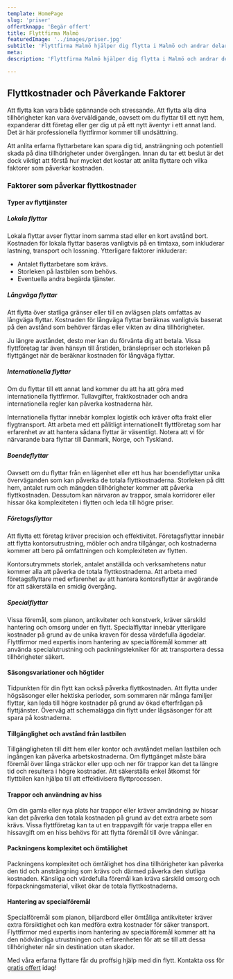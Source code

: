 ```yaml
---
template: HomePage
slug: 'priser'
offertknapp: 'Begär offert'
title: Flyttfirma Malmö
featuredImage: '../images/priser.jpg'
subtitle: 'Flyttfirma Malmö hjälper dig flytta i Malmö och andrar delar av Skåne! Kontakta oss för gratis offert idag! Kontakta oss via vårt formulär, telefon eller mail'
meta:
description: 'Flyttfirma Malmö hjälper dig flytta i Malmö och andrar delar av Skåne! Kontakta oss via vårt formulär, telefon eller mail'

---
```


## Flyttkostnader och Påverkande Faktorer

Att flytta kan vara både spännande och stressande. Att flytta alla dina tillhörigheter kan vara överväldigande, oavsett om du flyttar till ett nytt hem, expanderar ditt företag eller ger dig ut på ett nytt äventyr i ett annat land. Det är här professionella flyttfirmor kommer till undsättning.

Att anlita erfarna flyttarbetare kan spara dig tid, ansträngning och potentiell skada på dina tillhörigheter under övergången. Innan du tar ett beslut är det dock viktigt att förstå hur mycket det kostar att anlita flyttare och vilka faktorer som påverkar kostnaden.

### Faktorer som påverkar flyttkostnader

#### Typer av flyttjänster
##### Lokala flyttar
Lokala flyttar avser flyttar inom samma stad eller en kort avstånd bort. Kostnaden för lokala flyttar baseras vanligtvis på en timtaxa, som inkluderar lastning, transport och lossning. Ytterligare faktorer inkluderar:

- Antalet flyttarbetare som krävs.
- Storleken på lastbilen som behövs.
- Eventuella andra begärda tjänster.

##### Långväga flyttar
Att flytta över statliga gränser eller till en avlägsen plats omfattas av långväga flyttar. Kostnaden för långväga flyttar beräknas vanligtvis baserat på den avstånd som behöver färdas eller vikten av dina tillhörigheter.

Ju längre avståndet, desto mer kan du förvänta dig att betala. Vissa flyttföretag tar även hänsyn till årstiden, bränslepriser och storleken på flyttgänget när de beräknar kostnaden för långväga flyttar.

##### Internationella flyttar
Om du flyttar till ett annat land kommer du att ha att göra med internationella flyttfirmor. Tullavgifter, fraktkostnader och andra internationella regler kan påverka kostnaderna här. 

Internationella flyttar innebär komplex logistik och kräver ofta frakt eller flygtransport. Att arbeta med ett pålitligt internationellt flyttföretag som har erfarenhet av att hantera sådana flyttar är väsentligt. Notera att vi för närvarande bara flyttar till Danmark, Norge, och Tyskland.

##### Boendeflyttar
Oavsett om du flyttar från en lägenhet eller ett hus har boendeflyttar unika överväganden som kan påverka de totala flyttkostnaderna. Storleken på ditt hem, antalet rum och mängden tillhörigheter kommer att påverka flyttkostnaden. Dessutom kan närvaron av trappor, smala korridorer eller hissar öka komplexiteten i flytten och leda till högre priser.

##### Företagsflyttar
Att flytta ett företag kräver precision och effektivitet. Företagsflyttar innebär att flytta kontorsutrustning, möbler och andra tillgångar, och kostnaderna kommer att bero på omfattningen och komplexiteten av flytten.

Kontorsutrymmets storlek, antalet anställda och verksamhetens natur kommer alla att påverka de totala flyttkostnaderna. Att arbeta med företagsflyttare med erfarenhet av att hantera kontorsflyttar är avgörande för att säkerställa en smidig övergång.

##### Specialflyttar
Vissa föremål, som pianon, antikviteter och konstverk, kräver särskild hantering och omsorg under en flytt. Specialflyttar innebär ytterligare kostnader på grund av de unika kraven för dessa värdefulla ägodelar. Flyttfirmor med expertis inom hantering av specialföremål kommer att använda specialutrustning och packningstekniker för att transportera dessa tillhörigheter säkert.

#### Säsongsvariationer och högtider
Tidpunkten för din flytt kan också påverka flyttkostnaden. Att flytta under högsäsonger eller hektiska perioder, som sommaren när många familjer flyttar, kan leda till högre kostnader på grund av ökad efterfrågan på flyttjänster. Överväg att schemalägga din flytt under lågsäsonger för att spara på kostnaderna.

#### Tillgänglighet och avstånd från lastbilen
Tillgängligheten till ditt hem eller kontor och avståndet mellan lastbilen och ingången kan påverka arbetskostnaderna. Om flyttgänget måste bära föremål över långa sträckor eller upp och ner för trappor kan det ta längre tid och resultera i högre kostnader. Att säkerställa enkel åtkomst för flyttbilen kan hjälpa till att effektivisera flyttprocessen.

#### Trappor och användning av hiss
Om din gamla eller nya plats har trappor eller kräver användning av hissar kan det påverka den totala kostnaden på grund av det extra arbete som krävs. Vissa flyttföretag kan ta ut en trappavgift för varje trappa eller en hissavgift om en hiss behövs för att flytta föremål till övre våningar.

#### Packningens komplexitet och ömtålighet
Packningens komplexitet och ömtålighet hos dina tillhörigheter kan påverka den tid och ansträngning som krävs och därmed påverka den slutliga kostnaden. Känsliga och värdefulla föremål kan kräva särskild omsorg och förpackningsmaterial, vilket ökar de totala flyttkostnaderna.

#### Hantering av specialföremål
Specialföremål som pianon, biljardbord eller ömtåliga antikviteter kräver extra försiktighet och kan medföra extra kostnader för säker transport. Flyttfirmor med expertis inom hantering av specialföremål kommer att ha den nödvändiga utrustningen och erfarenheten för att se till att dessa tillhörigheter når sin destination utan skador.

Med våra erfarna flyttare får du proffsig hjälp med din flytt.
Kontakta oss för [gratis offert](/offert) idag!

